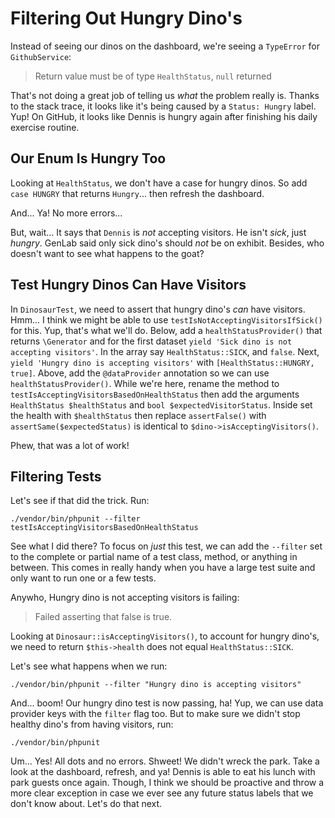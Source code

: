 # Filtering Out Hungry Dino's

Instead of seeing our dinos on the dashboard, we're seeing a `TypeError` for
`GithubService`:

> Return value must be of type `HealthStatus`, `null` returned

That's not doing a great job of telling us *what* the problem really is. Thanks
to the stack trace, it looks like it's being caused by a `Status: Hungry` label.
Yup! On GitHub, it looks like Dennis is hungry again after finishing his daily 
exercise routine.

## Our Enum Is Hungry Too

Looking at `HealthStatus`, we don't have a case for hungry dinos. So add
`case HUNGRY` that returns `Hungry`... then refresh the dashboard.

And... Ya! No more errors...

But, wait... It says that `Dennis` is *not* accepting visitors. He isn't *sick*,
just *hungry*. GenLab said only sick dino's should *not* be on exhibit. Besides, 
who doesn't want to see what happens to the goat?

## Test Hungry Dinos Can Have Visitors

In `DinosaurTest`, we need to assert that hungry dino's *can* have visitors.
Hmm... I think we might be able to use `testIsNotAcceptingVisitorsIfSick()` for this.
Yup, that's what we'll do. Below, add a `healthStatusProvider()` that returns 
`\Generator` and for the first dataset `yield 'Sick dino is not accepting visitors'`. 
In the array say `HealthStatus::SICK`, and `false`. Next, 
`yield 'Hungry dino is accepting visitors'` with `[HealthStatus::HUNGRY, true]`.
Above, add the `@dataProvider` annotation so we can use `healthStatusProvider()`.
While we're here, rename the method to `testIsAcceptingVisitorsBasedOnHealthStatus` 
then add the arguments `HealthStatus $healthStatus` and `bool $expectedVisitorStatus`. 
Inside set the health with `$healthStatus` then replace `assertFalse()` with 
`assertSame($expectedStatus)` is identical to `$dino->isAcceptingVisitors()`.

Phew, that was a lot of work!

## Filtering Tests

Let's see if that did the trick. Run:

```terminal
./vendor/bin/phpunit --filter testIsAcceptingVisitorsBasedOnHealthStatus
```

See what I did there? To focus on *just* this test, we can add the `--filter`
set to the complete or partial name of a test class, method, or anything in between.
This comes in really handy when you have a large test suite and only want to run
one or a few tests.

Anywho, Hungry dino is not accepting visitors is failing:

> Failed asserting that false is true.

Looking at `Dinosaur::isAcceptingVisitors()`, to account for hungry dino's,
we need to return `$this->health` does not equal `HealthStatus::SICK`.

Let's see what happens when we run:

```terminal
./vendor/bin/phpunit --filter "Hungry dino is accepting visitors"
```

And... boom! Our hungry dino test is now passing, ha! Yup, we can use data provider
keys with the `filter` flag too. But to make sure we didn't stop healthy dino's
from having visitors, run:

```terminal
./vendor/bin/phpunit
```

Um... Yes! All dots and no errors. Shweet! We didn't wreck the park. Take a look
at the dashboard, refresh, and ya! Dennis is able to eat his lunch with park guests
once again. Though, I think we should be proactive and throw a more clear exception
in case we ever see any future status labels that we don't know about. Let's do 
that next.
